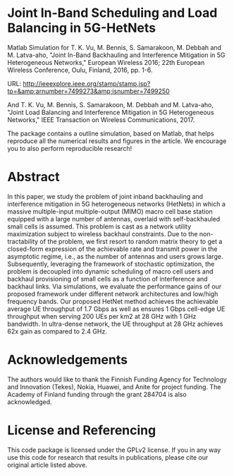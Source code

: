 # Joint In-Band Scheduling and Load Balancing in 5G-HetNets
Matlab Simulation for T. K. Vu, M. Bennis, S. Samarakoon, M. Debbah and M. Latva-aho, "Joint In-Band Backhauling and Interference Mitigation in 5G Heterogeneous Networks," European Wireless 2016; 22th European Wireless Conference, Oulu, Finland, 2016, pp. 1-6. 

URL: http://ieeexplore.ieee.org/stamp/stamp.jsp?tp=&amp;arnumber=7499273&amp;isnumber=7499250

And T. K. Vu, M. Bennis, S. Samarakoon, M. Debbah and M. Latva-aho, "Joint Load Balancing and Interference Mitigation in 5G Heterogeneous Networks," IEEE Transaction on Wireless Communications, 2017.

The package contains a outline simulation, based on Matlab, that helps reproduce all the numerical results and figures in the article. We encourage you to also perform reproducible research!

# Abstract 
In this paper, we study the problem of joint inband backhauling and interference mitigation in 5G heterogeneous networks (HetNets) in which a massive multiple-input multiple-output (MIMO) macro cell base station equipped with a large number of antennas, overlaid with self-backhauled small cells is assumed. This problem is cast as a network utility maximization subject to wireless backhaul constraints. Due to the non-tractability of the problem, we first resort to random matrix theory to get a closed-form expression of the achievable rate and transmit power in the asymptotic regime, i.e., as the number of antennas and users grows large. Subsequently, leveraging the framework of stochastic optimization, the problem is decoupled into dynamic scheduling of macro cell users and backhaul provisioning of small cells as a function of interference and backhaul links. Via simulations, we evaluate the performance gains of our proposed framework under different network architectures and low/high frequency bands. Our proposed HetNet method achieves the achievable average UE throughput of 1.7 Gbps as well as ensures 1 Gbps cell-edge UE throughput when serving 200 UEs per km2 at 28 GHz with 1 GHz bandwidth. In ultra-dense network, the UE throughput at 28 GHz achieves 62x gain as compared to 2.4 GHz.

# Acknowledgements
The authors would like to thank the Finnish Funding Agency for Technology and Innovation (Tekes), Nokia, Huawei, and Anite for project funding. The Academy of Finland funding through the grant 284704 is also acknowledged.

# License and Referencing
This code package is licensed under the GPLv2 license. If you in any way use this code for research that results in publications, please cite our original article listed above.
